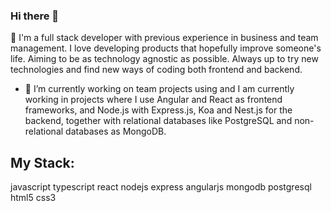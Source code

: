 ### Hi there 👋

🧑 I'm a full stack developer with previous experience in business and team management.
I love developing products that hopefully improve someone's life. 
Aiming to be as technology agnostic as possible.
Always up to try new technologies and find new ways of coding both frontend and backend.

- 👯 I’m currently working on team projects using and I am currently working in projects where I use Angular and React as frontend frameworks, and Node.js with Express.js, Koa and Nest.js for the backend, together with relational databases like PostgreSQL and non-relational databases as MongoDB.

## My Stack:
javascript typescript react nodejs express angularjs mongodb postgresql html5 css3

